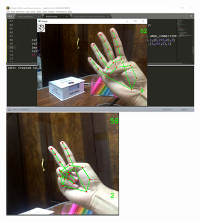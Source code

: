 <img src="images/sample1.jpg" alt="drawing" width="500"/><img src="images/sampl2.jpg" alt="drawing2" width="300"/>

